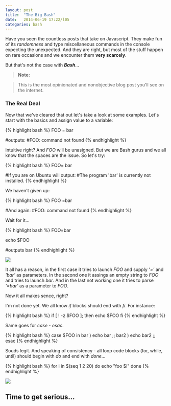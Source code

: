 ```yaml
---
layout: post
title:  "The Big Bash"
date:   2014-06-19 17:22/l05
categories: bash
---
```


Have you seen the countless posts that take on Javascript.
They make fun of its *randomness* and type miscellaneous commands
in the console expecting the unexpected. And they are right, but most of the
stuff happen on rare occasions and we encounter them **very scarcely**. 

But that's not the case with ***Bash***...
> **Note:**

>This is the most opinionated and nonobjective blog post you'll see on the internet.

### The Real Deal
Now that we've cleared that out let's take a look at some examples.
Let's start with the basics and assign value to a variable:

{% highlight bash %}
FOO = bar

#outputs:
#FOO: command not found
{% endhighlight %}

Intuitive right? And *FOO* will be unasigned. But we are Bash gurus
and we all know that the spaces are the issue.
So let's try:

{% highlight bash %}
FOO= bar

#If you are on Ubuntu will output:
#The program 'bar' is currently not installed.
{% endhighlight %}

We haven't given up:

{% highlight bash %}
FOO =bar

#And again:
#FOO: command not found
{% endhighlight %}

Wait for it...

{% highlight bash %}
FOO=bar

echo $FOO

#outputs bar
{% endhighlight %}

![](http://www.bildschirmarbeiter.com/content/images/why-fu/why-fu-013.jpg)


It all has a reason, in the first case it tries to launch *FOO* and supply
*'='* and *'bar'* as parameters. 
In the second one it assings an empty string to *FOO* and tries to launch *bar*.
And in the last not working one it tries to parse *'=bar'* as a parameter to *FOO*.

Now it all makes sence, right? 

I'm not done yet.
We all know *if* blocks should end with *fi*.
For instance:

{% highlight bash %}
if [ ! -z $FOO ]; then
    echo $FOO
fi
{% endhighlight %}

Same goes for *case* - *esac*.

{% highlight bash %}
case $FOO in 
   bar )
    echo bar ;;
   bar2 )
    echo bar2 ;;
esac
{% endhighlight %}

Souds legit. And speaking of consistency - all loop code blocks (for, while, until)
should begin with *do* and end with *done*...

{% highlight bash %}
for i in $(seq 1 2 20)
do
   echo "foo $i"
done
{% endhighlight %}

![](http://www.bildschirmarbeiter.com/content/images/why-fu/why-fu-010.jpg)

## Time to get serious...